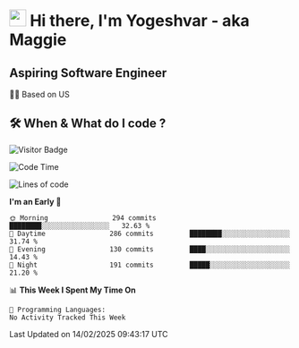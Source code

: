 <h1><img src="https://emojis.slackmojis.com/emojis/images/1531849430/4246/blob-sunglasses.gif?1531849430" width="30"/> Hi there, I'm Yogeshvar - aka Maggie</h1>

## Aspiring Software Engineer
🏂🏻  Based on US 

## 🛠 When & What do I code ?  

![Visitor Badge](https://visitor-badge.feriirawann.repl.co?username=yogeshvar&repo=yogeshvar&label=Visitors&style=plastic&color=%23457BFF&contentType=svg)

<!--START_SECTION:waka-->
![Code Time](http://img.shields.io/badge/Code%20Time-2%2C919%20hrs%2051%20mins-blue)

![Lines of code](https://img.shields.io/badge/From%20Hello%20World%20I%27ve%20Written-3.8%20million%20lines%20of%20code-blue)

**I'm an Early 🐤** 

```text
🌞 Morning                294 commits         ████████░░░░░░░░░░░░░░░░░   32.63 % 
🌆 Daytime                286 commits         ████████░░░░░░░░░░░░░░░░░   31.74 % 
🌃 Evening                130 commits         ████░░░░░░░░░░░░░░░░░░░░░   14.43 % 
🌙 Night                  191 commits         █████░░░░░░░░░░░░░░░░░░░░   21.20 % 
```


📊 **This Week I Spent My Time On** 

```text
💬 Programming Languages: 
No Activity Tracked This Week
```


 Last Updated on 14/02/2025 09:43:17 UTC
<!--END_SECTION:waka-->
